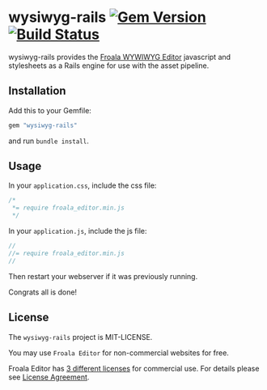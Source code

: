 # wysiwyg-rails [![Gem Version](https://badge.fury.io/rb/wysiwyg-rails.png)](http://badge.fury.io/rb/wysiwyg-rails) [![Build Status](https://secure.travis-ci.org/stefanneculai/wysiwyg-rails.png)](http://travis-ci.org/stefanneculai/wysiwyg-rails)

wysiwyg-rails provides the [Froala WYWIWYG Editor](http://editor.froala.com) javascript and stylesheets as a Rails engine for use with the asset pipeline.

## Installation

Add this to your Gemfile:

```ruby
gem "wysiwyg-rails"
```

and run `bundle install`.

## Usage

In your `application.css`, include the css file:

```css
/*
 *= require froala_editor.min.js
 */
```

In your `application.js`, include the js file:

```javascript
//
//= require froala_editor.min.js
//
```
Then restart your webserver if it was previously running.

Congrats all is done!

## License

The `wysiwyg-rails` project is MIT-LICENSE.

You may use `Froala Editor` for non-commercial websites for free.

Froala Editor has [3 different licenses](http://editor.froala.com/download/) for commercial use.
For details please see [License Agreement](http://editor.froala.com/license).
